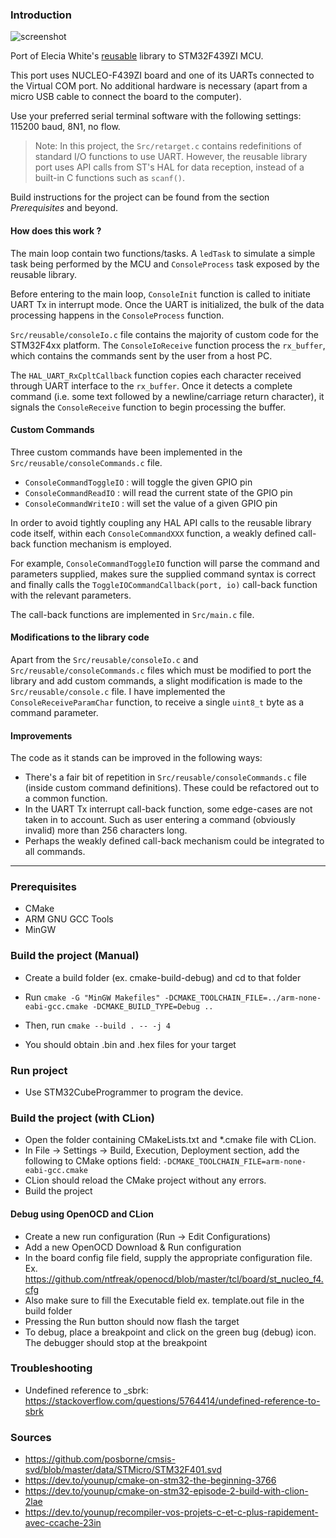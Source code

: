 ### Introduction

![screenshot](https://i.imgur.com/s890fmz.png)

Port of Elecia White's [reusable](https://github.com/eleciawhite/reusable/) library to STM32F439ZI MCU. 

This port uses NUCLEO-F439ZI board and one of its UARTs connected to the Virtual COM port. No additional hardware is necessary (apart from a micro USB cable to connect the board to the computer).

Use your preferred serial terminal software with the following settings: 115200 baud, 8N1, no flow.

> Note: In this project, the `Src/retarget.c` contains redefinitions of standard I/O functions to use UART. However, the reusable library port uses API calls from ST's HAL for data reception, instead of a built-in C functions such as `scanf()`.

Build instructions for the project can be found from the section  *Prerequisites* and beyond. 

#### How does this work ?

The main loop contain two functions/tasks. A `ledTask` to simulate a simple task being performed by the MCU and  `ConsoleProcess` task exposed by the reusable library. 

Before entering to the main loop, `ConsoleInit` function is called to initiate UART Tx in interrupt mode. Once the UART is initialized, the bulk of the data processing happens in the `ConsoleProcess` function.

`Src/reusable/consoleIo.c` file contains the majority of custom code for the STM32F4xx platform. The `ConsoleIoReceive` function process the `rx_buffer`, which contains the commands sent by the user from a host PC. 

The `HAL_UART_RxCpltCallback` function copies each character received through UART interface to the `rx_buffer`. Once it detects a complete command (i.e. some text followed by a newline/carriage return character), it signals the `ConsoleReceive` function to begin processing the buffer. 

#### Custom Commands

Three custom commands have been implemented in the `Src/reusable/consoleCommands.c` file. 

- `ConsoleCommandToggleIO` : will toggle the given GPIO pin
- `ConsoleCommandReadIO`  : will read the current state of the GPIO pin
- `ConsoleCommandWriteIO` : will set the value of a given GPIO pin

In order to avoid tightly coupling any HAL API calls to the reusable library code itself, within each `ConsoleCommandXXX` function, a weakly defined call-back function mechanism is employed. 

For example, `ConsoleCommandToggleIO` function will parse the command and parameters supplied, makes sure the supplied command syntax is correct and finally calls the `ToggleIOCommandCallback(port, io)` call-back function with the relevant parameters.

The call-back functions are implemented in `Src/main.c` file. 

#### Modifications to the library code

Apart from the `Src/reusable/consoleIo.c` and `Src/reusable/consoleCommands.c` files which must be modified to port the library and add custom commands, a slight modification is made to the `Src/reusable/console.c` file. I have implemented the `ConsoleReceiveParamChar` function, to receive a single `uint8_t` byte as a command parameter.  

#### Improvements

The code as it stands can be improved in the following ways: 

- There's a fair bit of repetition in `Src/reusable/consoleCommands.c` file (inside custom command definitions). These could be refactored out to a common function.
- In the UART Tx interrupt call-back function, some edge-cases are not taken in to account. Such as user entering a command (obviously invalid) more than 256 characters long. 
- Perhaps the weakly defined call-back mechanism could be integrated to all commands.

------

### Prerequisites

- CMake
- ARM GNU GCC Tools
- MinGW

### Build the project (Manual)

- Create a build folder (ex. cmake-build-debug) and cd to that folder

- Run `cmake -G "MinGW Makefiles" -DCMAKE_TOOLCHAIN_FILE=../arm-none-eabi-gcc.cmake -DCMAKE_BUILD_TYPE=Debug ..`

- Then, run `cmake --build . -- -j 4`

- You should obtain .bin and .hex files for your target

### Run project

- Use STM32CubeProgrammer to program the device.

### Build the project (with CLion)

- Open the folder containing CMakeLists.txt and *.cmake file with CLion.
- In File -> Settings -> Build, Execution, Deployment section, add the following to CMake options field: `-DCMAKE_TOOLCHAIN_FILE=arm-none-eabi-gcc.cmake`
- CLion should reload the CMake project without any errors.
- Build the project

#### Debug using OpenOCD and CLion

- Create a new run configuration (Run -> Edit Configurations)
- Add a new OpenOCD Download & Run configuration
- In the board config file field, supply the appropriate configuration file. Ex. https://github.com/ntfreak/openocd/blob/master/tcl/board/st_nucleo_f4.cfg
- Also make sure to fill the Executable field ex. template.out file in the build folder
- Pressing the Run button should now flash the target
- To debug, place a breakpoint and click on the green bug (debug) icon. The debugger should stop at the breakpoint

### Troubleshooting

- Undefined reference to _sbrk: https://stackoverflow.com/questions/5764414/undefined-reference-to-sbrk

### Sources

- https://github.com/posborne/cmsis-svd/blob/master/data/STMicro/STM32F401.svd
- https://dev.to/younup/cmake-on-stm32-the-beginning-3766
- https://dev.to/younup/cmake-on-stm32-episode-2-build-with-clion-2lae
- https://dev.to/younup/recompiler-vos-projets-c-et-c-plus-rapidement-avec-ccache-23in